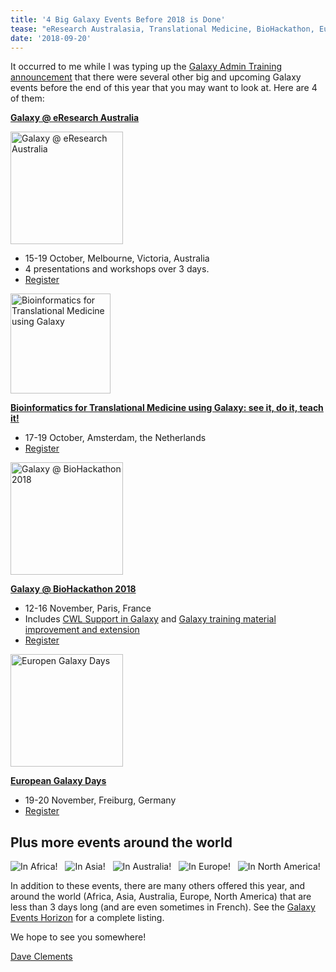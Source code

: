 ```yaml
---
title: '4 Big Galaxy Events Before 2018 is Done'
tease: "eResearch Australasia, Translational Medicine, BioHackathon, European Galaxy Days"
date: '2018-09-20'
---
```


It occurred to me while I was typing up the [Galaxy Admin Training announcement](/events/2018-09-admin-training-reg/) that there were several other big and upcoming Galaxy events before the end of this year that you may want to look at.  Here are 4 of them:


**[Galaxy @ eResearch Australia](/events/2018-eresearch/)**

[<img class="float-right" src="/src/events/2018-eresearch/eresearch-australasia-2018.png" width="180" alt="Galaxy @ eResearch Australia" />](/events/2018-eresearch/)

- 15-19 October, Melbourne, Victoria, Australia
- 4 presentations and workshops over 3 days.
- [Register](https://conference.eresearch.edu.au/2018-registration/)

[<img class="float-right" src="/src/images/logos/elixir-nl.jpg" width="160" alt="Bioinformatics for Translational Medicine using Galaxy" />](/events/2018-eresearch/)

**[Bioinformatics for Translational Medicine using Galaxy: see it, do it, teach it!](https://www.biosb.nl/education/course-portfolio/bioinformatics-for-translational-medicine-using-galaxy/)**

- 17-19 October, Amsterdam, the Netherlands
- [Register](https://www.biosb.nl/education/course-portfolio/bioinformatics-for-translational-medicine-using-galaxy/enrollment-galaxy-workshop-2018/)

[<img class="float-right" src="/src/events/2018-11-biohackathon/biohack2018.png" width="180" alt="Galaxy @ BioHackathon 2018" />](/events/2018-11-biohackathon/)

**[Galaxy @ BioHackathon 2018](/events/2018-11-biohackathon/)**

- 12-16 November, Paris, France
- Includes [CWL Support in Galaxy](https://github.com/elixir-europe/BioHackathon/tree/master/tools/CWL%20support%20in%20Galaxy) and [Galaxy training material improvement and extension](https://github.com/elixir-europe/BioHackathon/tree/master/training/Galaxy%20training%20material%20improvement%20and%20extension)
- [Register](http://bh2018paris.info/registration.html)

[<img class="float-right" src="/src/events/2018-europe-dev/2018-europe-logo.small.png" width="180" alt="Europen Galaxy Days" />](/events/2018-europe-dev/)

**[European Galaxy Days](/events/2018-europe-dev/)**

- 19-20 November, Freiburg, Germany
- [Register](https://tinyurl.com/EGD2018)


## Plus more events around the world

<div class="float-left">
<img src="/src/images/icons/AF.png" alt="In Africa!" /> &nbsp;
<img src="/src/images/icons/AS.png" alt="In Asia!" /> &nbsp;
<img src="/src/images/icons/AU.png" alt="In Australia!" /> &nbsp;
<img src="/src/images/icons/EU.png" alt="In Europe!" /> &nbsp;
<img src="/src/images/icons/NA.png" alt="In North America!" />
</div>

In addition to these events, there are many others offered this year, and around the world (Africa, Asia, Australia, Europe, North America) that are less than 3 days long (and are even sometimes in French).  See the [Galaxy Events Horizon](/events/) for a complete listing. 

We hope to see you somewhere!

[Dave Clements](/people/dave-clements/)

